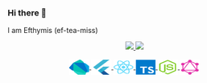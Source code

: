 ### Hi there 👋
I am Efthymis (ef-tea-miss)

<div align="center">
  <a href="https://github.com/esarbanis">
  <img height="180em" src="https://github-readme-stats.vercel.app/api?username=esarbanis&show_icons=true&theme=dracula&include_all_commits=true&count_private=true"/>
  <img height="180em" src="https://github-readme-stats.vercel.app/api/top-langs/?username=esarbanis&layout=compact&langs_count=7&theme=dracula"/>
</div>
<div style="display: inline_block" align="center"><br>
     <img align="center" alt="Dan-Dart" height="30" width="40" src="https://raw.githubusercontent.com/devicons/devicon/2ae2a900d2f041da66e950e4d48052658d850630/icons/dart/dart-original.svg">
    <img align="center" alt="Dan-Flutter" height="30" width="40" src="https://raw.githubusercontent.com/devicons/devicon/2ae2a900d2f041da66e950e4d48052658d850630/icons/flutter/flutter-original.svg">
    <img align="center" alt="Dan-React" height="30" width="40" src="https://raw.githubusercontent.com/devicons/devicon/master/icons/react/react-original.svg">
  <img align="center" alt="Dan-Ts" height="30" width="40" src="https://raw.githubusercontent.com/devicons/devicon/master/icons/typescript/typescript-plain.svg">
  <img align="center" alt="Dan-Node" height="30" width="40" src="https://raw.githubusercontent.com/devicons/devicon/2ae2a900d2f041da66e950e4d48052658d850630/icons/nodejs/nodejs-original.svg">
    <img align="center" alt="Dan-Graphql" height="30" width="40" src="https://raw.githubusercontent.com/devicons/devicon/2ae2a900d2f041da66e950e4d48052658d850630/icons/graphql/graphql-plain.svg">
</div>

<!--
**esarbanis/esarbanis** is a ✨ _special_ ✨ repository because its `README.md` (this file) appears on your GitHub profile.

Here are some ideas to get you started:

- 🔭 I’m currently working on ...
- 🌱 I’m currently learning ...
- 👯 I’m looking to collaborate on ...
- 🤔 I’m looking for help with ...
- 💬 Ask me about ...
- 📫 How to reach me: ...
- 😄 Pronouns: ...
- ⚡ Fun fact: ...
-->
